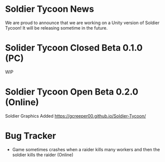 # Soldier Tycoon News
We are proud to announce that we are working on a Unity version of Soldier Tycoon! It will be releasing sometime in the future.

# Solider Tycoon Closed Beta 0.1.0 (PC)
WIP

# Soldier Tycoon Open Beta 0.2.0 (Online)
Soldier Graphics Added
https://gcreeper00.github.io/Soldier-Tycoon/

# Bug Tracker
- Game sometimes crashes when a raider kills many workers and then the soldier kills the raider (Online)
